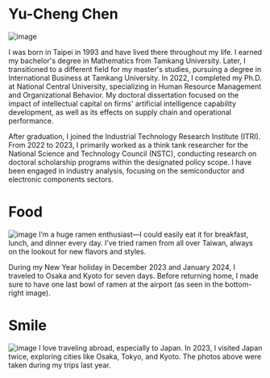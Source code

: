 # Yu-Cheng Chen
![image](https://github.com/user-attachments/assets/bc4a6375-8930-466e-be9b-2879c60f72e2)

I was born in Taipei in 1993 and have lived there throughout my life. I earned my bachelor's degree in Mathematics from Tamkang University. Later, I transitioned to a different field for my master's studies, pursuing a degree in International Business at Tamkang University. In 2022, I completed my Ph.D. at National Central University, specializing in Human Resource Management and Organizational Behavior. My doctoral dissertation focused on the impact of intellectual capital on firms' artificial intelligence capability development, as well as its effects on supply chain and operational performance.

After graduation, I joined the Industrial Technology Research Institute (ITRI). From 2022 to 2023, I primarily worked as a think tank researcher for the National Science and Technology Council (NSTC), conducting research on doctoral scholarship programs within the designated policy scope. I have been engaged in industry analysis, focusing on the semiconductor and electronic components sectors.

# Food
![image](https://github.com/user-attachments/assets/cf03c237-9256-407a-853d-252dd4b59aad)
I’m a huge ramen enthusiast—I could easily eat it for breakfast, lunch, and dinner every day. I’ve tried ramen from all over Taiwan, always on the lookout for new flavors and styles.

During my New Year holiday in December 2023 and January 2024, I traveled to Osaka and Kyoto for seven days. Before returning home, I made sure to have one last bowl of ramen at the airport (as seen in the bottom-right image).

# Smile
![image](https://github.com/user-attachments/assets/1efc0acc-ec1f-4268-b7e3-13f838bf2e83)
I love traveling abroad, especially to Japan. In 2023, I visited Japan twice, exploring cities like Osaka, Tokyo, and Kyoto. The photos above were taken during my trips last year.
